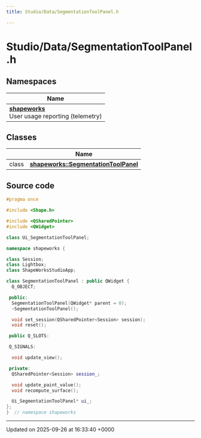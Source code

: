 ```yaml
---
title: Studio/Data/SegmentationToolPanel.h

---
```


# Studio/Data/SegmentationToolPanel.h



## Namespaces

| Name           |
| -------------- |
| **[shapeworks](../Namespaces/namespaceshapeworks.md)** <br>User usage reporting (telemetry)  |

## Classes

|                | Name           |
| -------------- | -------------- |
| class | **[shapeworks::SegmentationToolPanel](../Classes/classshapeworks_1_1SegmentationToolPanel.md)**  |




## Source code

```cpp
#pragma once

#include <Shape.h>

#include <QSharedPointer>
#include <QWidget>

class Ui_SegmentationToolPanel;

namespace shapeworks {

class Session;
class Lightbox;
class ShapeWorksStudioApp;

class SegmentationToolPanel : public QWidget {
  Q_OBJECT;

 public:
  SegmentationToolPanel(QWidget* parent = 0);
  ~SegmentationToolPanel();

  void set_session(QSharedPointer<Session> session);
  void reset();

 public Q_SLOTS:

 Q_SIGNALS:

  void update_view();

 private:
  QSharedPointer<Session> session_;

  void update_paint_value();
  void recompute_surface();

  Ui_SegmentationToolPanel* ui_;
};
}  // namespace shapeworks
```


-------------------------------

Updated on 2025-09-26 at 16:33:40 +0000
